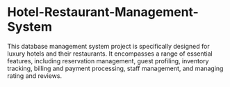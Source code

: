 # Hotel-Restaurant-Management-System
This database management system project is specifically designed for luxury hotels and their restaurants. It encompasses a range of essential features, including reservation management, guest profiling, inventory tracking, billing and payment processing, staff management, and managing rating and reviews.
